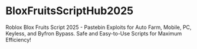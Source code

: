 # BloxFruitsScriptHub2025
Roblox Blox Fruits Script 2025 - Pastebin Exploits for Auto Farm, Mobile, PC, Keyless, and Byfron Bypass. Safe and Easy-to-Use Scripts for Maximum Efficiency!

